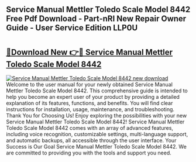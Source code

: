 ## Service Manual Mettler Toledo Scale Model 8442 Free Pdf Download - Part-nRI New Repair Owner Guide - User Service Edition LLP0U

# <h2><a href="http://bc60074.oget.top/?id=Service+Manual+Mettler+Toledo+Scale+Model+8442">🔗Download New 👉🔴 Service Manual Mettler Toledo Scale Model 8442</a></h2>

[![Service Manual Mettler Toledo Scale Model 8442 new download](https://i.imgur.com/5g1atiW.png)](http://bc60074.oget.top/?id=Service+Manual+Mettler+Toledo+Scale+Model+8442)
Welcome to the user manual for your newly obtained Service Manual Mettler Toledo Scale Model 8442. This comprehensive guide is intended to help you become an expert user of your product by providing a detailed explanation of its features, functions, and benefits. You will find clear instructions for installation, usage, maintenance, and troubleshooting. Thank You for Choosing Us! Enjoy exploring the possibilities with your new Service Manual Mettler Toledo Scale Model 8442! Service Manual Mettler Toledo Scale Model 8442 comes with an array of advanced features, including voice recognition, customizable settings, multi-language support, and automatic backups, all accessible through the user interface. Your Success is Our Goal Service Manual Mettler Toledo Scale Model 8442. We are committed to providing you with the tools and support you need.
